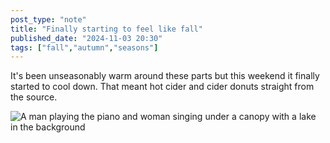 ```yaml
---
post_type: "note" 
title: "Finally starting to feel like fall"
published_date: "2024-11-03 20:30"
tags: ["fall","autumn","seasons"]
---
```


It's been unseasonably warm around these parts but this weekend it finally started to cool down. That meant hot cider and cider donuts straight from the source. 

![A man playing the piano and woman singing under a canopy with a lake in the background](/images/feed/finally-feels-like-fall.jpg)